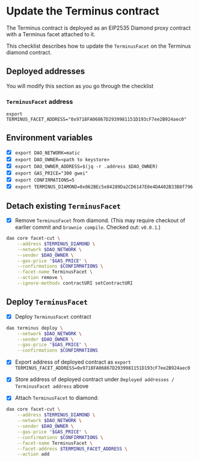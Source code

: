 # Update the Terminus contract

The Terminus contract is deployed as an EIP2535 Diamond proxy contract with a Terminus facet attached to it.

This checklist describes how to update the `TerminusFacet` on the Terminus diamond contract.

## Deployed addresses

You will modify this section as you go through the checklist


### `TerminusFacet` address

```
export TERMINUS_FACET_ADDRESS="0x9718FA06867D2939981151D193cF7ee2B924aec0"
```

## Environment variables

- [x] `export DAO_NETWORK=matic`
- [x] `export DAO_OWNER=<path to keystore>`
- [x] `export DAO_OWNER_ADDRESS=$(jq -r .address $DAO_OWNER)`
- [x] `export GAS_PRICE="300 gwei"`
- [x] `export CONFIRMATIONS=5`
- [x] `export TERMINUS_DIAMOND=0x062BEc5e84289Da2CD6147E0e4DA402B33B8f796`

## Detach existing `TerminusFacet`

- [x] Remove `TerminusFacet` from diamond. (This may require checkout of earlier commit and `brownie compile`. Checked out: `v0.0.1`.)

```bash
dao core facet-cut \
    --address $TERMINUS_DIAMOND \
    --network $DAO_NETWORK \
    --sender $DAO_OWNER \
    --gas-price "$GAS_PRICE" \
    --confirmations $CONFIRMATIONS \
    --facet-name TerminusFacet \
    --action remove \
    --ignore-methods contractURI setContractURI
```


## Deploy `TerminusFacet`

- [x] Deploy `TerminusFacet` contract

```bash
dao terminus deploy \
    --network $DAO_NETWORK \
    --sender $DAO_OWNER \
    --gas-price "$GAS_PRICE" \
    --confirmations $CONFIRMATIONS
```

- [x] Export address of deployed contract as `export TERMINUS_FACET_ADDRESS=0x9718FA06867D2939981151D193cF7ee2B924aec0`

- [x] Store address of deployed contract under `Deployed addresses / TerminusFacet address` above

- [x] Attach `TerminusFacet` to diamond:

```bash
dao core facet-cut \
    --address $TERMINUS_DIAMOND \
    --network $DAO_NETWORK \
    --sender $DAO_OWNER \
    --gas-price "$GAS_PRICE" \
    --confirmations $CONFIRMATIONS \
    --facet-name TerminusFacet \
    --facet-address $TERMINUS_FACET_ADDRESS \
    --action add
```
